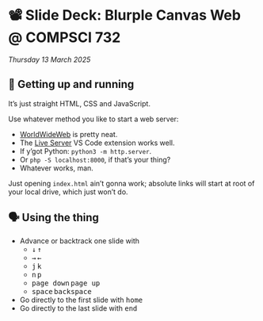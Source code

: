 # 📽️ Slide Deck: Blurple Canvas Web @ COMPSCI&nbsp;732

_Thursday 13&nbsp;March 2025_

## 🦸 Getting up and running

It’s just straight HTML, CSS and JavaScript.

Use whatever method you like to start a web server:

- [WorldWideWeb](https://iconfactory.com/worldwideweb) is pretty neat.
- The [Live Server](https://marketplace.visualstudio.com/items?itemName=ritwickdey.LiveServer) VS&nbsp;Code extension works well.
- If y’got Python: `python3 -m http.server`.
- Or `php -S localhost:8000`, if that’s your thing?
- Whatever works, man.

Just opening `index.html` ain’t gonna work; absolute links will start at root of your local drive, which just won’t do.

## 🗣️ Using the thing

- Advance or backtrack one slide with
  - <kbd>↓</kbd>&thinsp;<kbd>↑</kbd>
  - <kbd>→</kbd>&thinsp;<kbd>←</kbd>
  - <kbd>j</kbd>&thinsp;<kbd>k</kbd>
  - <kbd>n</kbd>&thinsp;<kbd>p</kbd>
  - <kbd>page down</kbd>&thinsp;<kbd>page up</kbd>
  - <kbd>space</kbd>&thinsp;<kbd>backspace</kbd>
- Go directly to the first slide with <kbd>home</kbd>
- Go directly to the last slide with <kbd>end</kbd>
